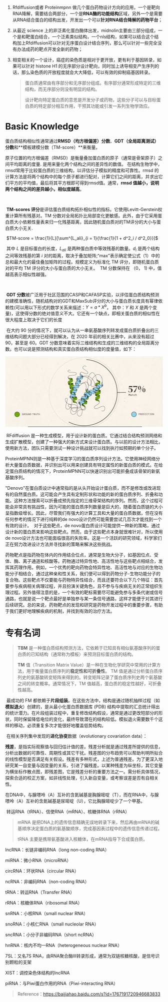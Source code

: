 





1.  Rfdiffusion或者 Proteinmpnn 做几个蛋白药物设计方向的应用，一个是靶向RNA降解，需要结合两部分，一个是**RNA酶的功能结构**区域，另外一个是需要从RNA结合蛋白的结构出发，开发出一个可以**针对RNA结合降解的药物平台**；

2. 从最近 science 上的非泛素化蛋白酶体出发，midnolin主要由三部分组成，一个是和靶蛋白结合，一个泛素类似结构，一个nls结构，如果可以结合这个结构加上Rfdiffusion可以针对无序蛋白设计结合序列，那么可以针对一些完全没有办法成药的靶点开发全新的药物； 

3. 相变相关的一个设计，癌症的染色质是相对于更开放，更有利于基因转录，如果可以针对 histone H1 的无序部分设计靶向，同时加上诱导相变产生序列的话，那么染色质的开放程度就会大大降低，可以有效的抑制癌基因转录。

   > 蛋白质通常由有序部分和无序部分组成。有序部分通常形成特定的三维结构，而无序部分则没有明显的结构。
   >
   > 设计靶向特定蛋白质的意思是开发分子或药物，这些分子可以与目标蛋白质的特定部分相互作用，干预其功能或引发一系列生物学效应。





# Basic Knowledge



​	蛋白质结构相似性通常通过**RMSD（均方根偏差）分数**、**GDT（全局距离测试）分数**和**模板建模分数（TM-score）**来衡量。



​	原子位置的均方根偏差（RMSD）是衡量叠加蛋白质的原子（通常是骨架原子）之间平均距离的度量. 是用来量化两个结构之间的差异性的数值。
​	在结构生物学中，rmsd常用于比较蛋白质的三维结构，以评估分子模拟的精度和可靠性。
​	rmsd 的计算方法是将两个结构中的每个原子都进行配对，计算它们之间的距离，并求出它们平方的平均值，最后将其平方根即可得到rmsd值。通常，**rmsd 值越小，说明两个结构之间的差异越小，相似度越高**。

​	

​	**TM-scores 评分**是评估蛋白质结构拓扑相似性的指标。它使用Levitt-Gerstein权重计算所有残基对。TM 分数对全局拓扑比局部变化更敏感。此外，由于它采用蛋白质大小依赖性量表来归一化残基距离，因此随机蛋白质对的TM评分的大小与蛋白质大小无关.

​									$TM-score = \frac{1}{L}[\sum^{L_ali}_{i = 1}{\frac{1}{1 + d^2_i / d^2_0}}]$

​	其中 $L$ 是目标蛋白的长度，$L_{ali}$ 是两种蛋白质中等效残基的数量。$d_i$ 是两个结构之间等效残基的第 $i$ 对的距离，取决于叠加矩阵;“max”表示确定使公式（1）中的总和最大化的最佳叠加矩阵的过程。规模定义为标准化 TM 评分，即随机蛋白质对的平均 TM 评分的大小与蛋白质的大小无关。
​	TM 分数保持在 （0， 1) 中，值越高表示相似性越强。

​	

​	**GDT 分数**被广泛用于社区范围的CASP和CAFASP实验，以评估蛋白质结构预测的建模准确性，随机结构对的GDT和MaxSub评分的大小与蛋白质长度具有幂律依赖性(可以用以下形式的数学关系来描述：$Y = a * X^b$， 其中：$Y$ 和 $X$ 是两个变量)，这使得分数的绝对值意义不大。它还有一个缺点，即相关蛋白质的相似性在很大程度上取决于它们的长度

​	在大约 90 分的情况下，就可以认为从一串氨基酸序列转发成蛋白质折叠出的三维结构问题大部分已经得到解决，在 2020 年前的相关比赛中，从来没有超过 90，甚至是 60。GDT 分数意味着实际三维结构和生成的三维结构的全局距离分数。也可以说是预测结构和真实蛋白质结构相似度的度量值，如下：

<img src="images/827eab6e8bde4a4b71dc1e0a2828ecb6.png" alt="image-20230412230608937" style="zoom: 50%;" />





​	RFdiffusion 是一种生成模型，用于设计新的蛋白质。它通过结合结构预测网络和生成扩散模型，创建了一种强大的新方式来设计蛋白质。与以前的设计方法相比，使用新方法，团队只需要测试一种设计挑战就可以找到执行如预期的单个分子。

​	ProteinMPNN则是一种基于深度学习的蛋白质序列设计方法。它使用神经网络分析大量蛋白质数据，并识别出可以用来创建具有特定属性的新蛋白质的模式。在给定蛋白质结构的情况下，ProteinMPNN可以快速识别出可能折叠成该骨架的新氨基酸序列。



​	"Denovo"在蛋白质设计中通常指的是从头开始设计蛋白质，而不是修改或改进现有的自然蛋白质。这可能会产生具有定制形状和功能的新的蛋白质序列、折叠和功能。这种方法搜索可以折叠成预先指定的三维骨架结构的序列。
​	然而，这个过程可能会非常具有挑战性，因为可能的蛋白质序列数量是巨大的，随着蛋白质链的大小呈指数级增长。因此，尽管我们有强大的计算工具和大量的蛋白质数据，但在没有任何参考的情况下进行纯粹的de novo设计仍然可能需要尝试几百次才能找到一个有效的设计。
​	对于这些靶点，de novo蛋白质设计可能提供一种新的策略，通过设计新的蛋白质来影响这些靶点。然而，由于这些靶点本身就很难针对，所以使用de novo设计方法也可能面临很高的失败率。这是一个活跃的研究领域，科学家们正在努力改进设计方法并寻找新的策略来解决这些挑战。



​	药物靶点是指药物在体内的作用结合位点，通常是生物大分子，如基因位点、受体、酶、离子通道和核酸等。药物通过特异性地、高活性地与这些靶点相结合，发挥其药理作用。例如，一个优秀的靶向药物会特异性地、高活性地与对应的生物功能分子相结合，通过这种亲和性关系，我们便可以得到药物分子-生物功能分子的复合物。
​	这些靶点不仅要能与药物特异性结合，而且还要符合以下几个特征：首先要参与疾病相关病理过程，并且扮演关键角色，且不参与与疾病无关的正常组织生理过程。另外值得注意的是，一个有效的靶标需要尽可能避免参与多条代谢或信号通路，也就是说一个靶点最好是单独参与某一条信号通路，这样才能便于对其进行后续研究。
​	总的来说，药物靶点的发现和研究是药物开发过程中的重要步骤，有助于我们更好地理解疾病的机制，并找到有效的治疗方法。



# 专有名词

> **TBM** 是一种蛋白质结构预测方法，它依赖于已知具有相似氨基酸序列的蛋白质的已知结构（通常称为模板）来预测目标蛋白质的结构。
>
> **TM** 值（Transition Matrix Value）是一种在生物化学研究中常用的计算方法，用于衡量蛋白质序列的**稳定性和可折叠性**。
> 	TM 值是通过分析蛋白质序列史的氨基酸转变矩阵来得到的。转变矩阵记录了蛋白质序列史两个氨基酸之间的转变概率。通常情况下，TM 值越高，蛋白质的稳定性越好，可折叠性越高。

​	最成功的 FM 都依赖于**片段组装**。在这些方法中，结构是通过随机抽样过程（如**模拟退火**）创建的，是从最小化蛋白质数据库 (PDB) 结构中提取的汇总统计得出的统计潜力。在片段组装过程中，重复修改结构假设，通常是通过更改短部分的形状，同时保留降低电位的变化，最终导致潜在的结构较低。模拟退火需要数千个这样的移动，必须重复多次才能很好地覆盖低势结构。

​	在相关序列集中发现的**进化协变**数据（evolutionary covariation data）：

​	**残差**，是指实际观察值与回归估计值的差。残差分析就是通过残差所提供的信息，分析出数据的可靠性、周期性或其它干扰。残差图的分布趋势可以帮助判明所拟合的线性模型是否满足有关假设。残差有多种形式，上述为普通残差。为了更深入地研究某一自变量与因变量的关系，引进了偏残差。以某种残差为纵坐标，其它变量为横坐标作散点图，即残差图，它是残差分析的重要方法之一。需分析具体情况，探索合适的校正方案，如非线性处理，引入新自变量，或考察误差是否有自相关性。



​	在DNA中，与腺嘌呤（A）互补的含氮碱基是胸腺嘧啶（T），而在RNA中，与腺嘌呤（A）互补的含氮碱基是尿嘧啶（U），它比胸腺嘧啶少了一个甲基。

​	转运RNA（tRNA）、信使RNA（mRNA）、核糖体RNA（rRNA）

> mRNA 是把DNA上的遗传信息精确无误地转录下来，然后再由mRNA的碱基顺序决定蛋白质的氨基酸顺序，完成基因表过程中的遗传信息传递过程。
>
> tRNA 主要是携带氨基酸进入核糖体，在mRNA指导下合成蛋白质。
>
> 

lncRNA：长链非编码RNA（long non-coding RNA）


miRNA：微小RNA（microRNA）

circRNA：环状RNA（circular RNA）


ncRNA：非编码RNA（non-coding RNA）


tRNA：转运RNA（Transfer RNA）


rRNA：核糖体RNA（ribosomal RNA）


snRNA：小核RNA（small nuclear RNA）


snoRNA：小核仁RNA（small nucleolar RNA）


sncRNA：小分子非编码RNA（short ncRNA）


hnRNA：核内不均一RNA（heterogeneous nuclear RNA）


7SL：又名7S RNA，由RNA聚合酶III转录形成，通常为双链核糖核酸，是信号识别颗粒的支架


XIST：调控染色体结构的lncRNA


piRNA：与Piwi蛋白作用的RNA（Piwi-interacting RNA）

> Reference：https://baijiahao.baidu.com/s?id=1767191720946683833